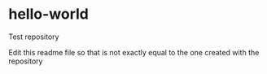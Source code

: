 # hello-world
Test repository

Edit this readme file so that is not exactly equal to the one created with the repository
